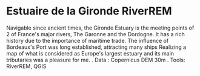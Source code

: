 # Estuaire de la Gironde RiverREM
  Navigable since ancient times, the Gironde Estuary is the meeting points of 2 of France's major rivers, The Garonne and the Dordogne. It has a rich history due to the importance of maritime trade. The influence of Bordeaux's Port was long established, attracting many ships
  Realizing a map of what is considered as Europe's largest estuary and its main tributaries was a pleasure for me. 
  . Data : Copernicus DEM 30m
  . Tools: RiverREM, QGIS

